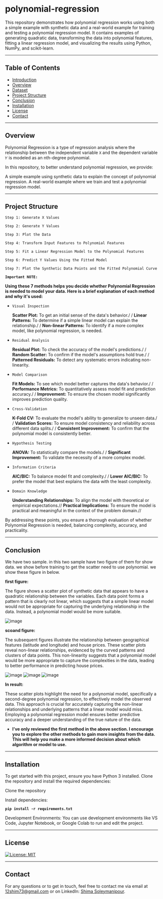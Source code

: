 # polynomial-regression
This repository demonstrates how polynomial regression works using both a simple example with synthetic data and a real-world example for training and testing a polynomial regression model. It contains examples of generating quadratic data, transforming the data into polynomial features, fitting a linear regression model, and visualizing the results using Python, NumPy, and scikit-learn.
*****
## Table of Contents
- [Introduction](#introduction)
- [Overview](#overview)
- [Dataset](#dataset)
- [Project Structure](#project-structure)
- [Conclusion](#conclusion)
- [Installation](#installation)
- [License](#license)
- [Contact](#contact)
*****
  ## Overview

Polynomial Regression is a type of regression analysis where the relationship between the independent variable `X` and the dependent variable `𝑌` is modeled as an nth-degree polynomial.

In this repository, to better understand polynomial regression, we provide:

A simple example using synthetic data to explain the concept of polynomial regression.
A real-world example where we train and test a polynomial regression model.

******

## Project Structure

`Step 1: Generate X Values`

`Step 2: Generate Y Values`

`Step 3: Plot the Data`

`Step 4: Transform Input Features to Polynomial Features`

`Step 5: Fit a Linear Regression Model to the Polynomial Features`

`Step 6: Predict Y Values Using the Fitted Model`

`Step 7: Plot the Synthetic Data Points and the Fitted Polynomial Curve`


**`Important NOTE:`** 

**Using these 7 methods helps you decide whether Polynomial Regression is needed to model your data. Here is a brief explanation of each method and why it's used:**

- `Visual Inspection`
 
  **Scatter Plot:** To get an initial sense of the data's behavior./ /
  **Linear Patterns:** To determine if a simple linear model can explain the relationship./ /
  **Non-linear Patterns:** To identify if a more complex model, like polynomial regression, is needed.
  
- `Residual Analysis`
 
    **Residual Plot:** To check the accuracy of the model's predictions./ /
    **Random Scatter:** To confirm if the model's assumptions hold true./ /
    **Patterned Residuals:** To detect any systematic errors indicating non-linearity.
    
- `Model Comparison`
 
    **Fit Models:** To see which model better captures the data's behavior./ /
    **Performance Metrics:** To quantitatively assess model fit and prediction accuracy./ /
    **Improvement:** To ensure the chosen model significantly improves prediction quality.
  
 - `Cross-Validation`
  
    **K-Fold CV:** To evaluate the model's ability to generalize to unseen data./ /
    **Validation Scores:** To ensure model consistency and reliability across different data splits./ /
    **Consistent Improvement:** To confirm that the polynomial model is consistently better.
   
 - `Hypothesis Testing`
  
    **ANOVA:** To statistically compare the models./ /
    **Significant Improvement:** To validate the necessity of a more complex model.
   
 - `Information Criteria`

    **AIC/BIC:** To balance model fit and complexity./ /
    **Lower AIC/BIC:** To prefer the model that best explains the data with the least complexity.
   
- `Domain Knowledge`

    **Understanding Relationships:** To align the model with theoretical or empirical expectations.//
    **Practical Implications:** To ensure the model is practical and meaningful in the context of the problem domain.//
  
By addressing these points, you ensure a thorough evaluation of whether Polynomial Regression is needed, balancing complexity, accuracy, and practicality.

*********
## Conclusion
We have two sample. in this two sample have two figure of them for show data.
we show before training to get the scatter need to use polynomial. we show these figure in below.

**first figure:**

The figure shows a scatter plot of synthetic data that appears to have a quadratic relationship between the variables. Each data point forms a pattern that is clearly not linear, which suggests that a simple linear model would not be appropriate for capturing the underlying relationship in the data. Instead, a polynomial model would be more suitable.

![image](https://github.com/user-attachments/assets/c8d3f296-ca07-4cc8-8549-01db8d8c0f97)

**scoand figure:**

The subsequent figures illustrate the relationship between geographical features (latitude and longitude) and house prices. These scatter plots reveal non-linear relationships, evidenced by the curved patterns and clusters of data points. This non-linearity suggests that a polynomial model would be more appropriate to capture the complexities in the data, leading to better performance in predicting house prices.

![image](https://github.com/user-attachments/assets/a3046daf-814d-4d19-948f-52d495936a53)
![image](https://github.com/user-attachments/assets/bac6251f-fd32-41ec-beda-caa690d6850d)
![image](https://github.com/user-attachments/assets/b07b21b5-c814-49d1-880b-bb841b3420ea)

**In result:**

These scatter plots highlight the need for a polynomial model, specifically a second-degree polynomial regression, to effectively model the observed data. This approach is crucial for accurately capturing the non-linear relationships and underlying patterns that a linear model would miss. Employing a polynomial regression model ensures better predictive accuracy and a deeper understanding of the true nature of the data.

- **I’ve only reviewed the first method in the above section. I encourage you to explore the other methods to gain more insights from the data. This will help you make a more informed decision about which algorithm or model to use.**

 

**************
## Installation

To get started with this project, ensure you have Python 3 installed. Clone the repository and install the required dependencies:

Clone the repository

Install dependencies:

**`pip install -r requirements.txt`**

Development Environments:
You can use development environments like VS Code, Jupyter Notebook, or Google Colab to run and edit the project.

************
## License
[![License: MIT](https://img.shields.io/badge/License-MIT-yellow.svg)](https://opensource.org/licenses/MIT)

********
## Contact
For any questions or to get in touch, feel free to contact me via email at 12shim73@gmail.com or on LinkedIn: [Shima Soleymanipour](https://linkedin.com/in/shima-soleymanipour).


